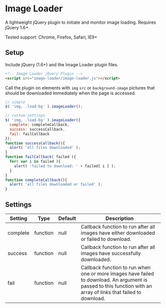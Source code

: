 # Image Loader

A lightweight jQuery plugin to initiate and monitor image loading. Requires jQuery 1.6+.

Tested support: Chrome, Firefox, Safari, IE9+

## Setup

Include jQuery (1.6+) and the Image Loader plugin files.

```html
<!-- Image Loader jQuery Plugin -->
<script src="image-loader/image-loader.js"></script>
```

Call the plugin on elements with `img` `src` or `background-image` pictures that should be downloaded immediately when the page is accessed.

```javascript
// simple
$( 'img, .load-bg' ).imageLoader();

// custom settings
$( 'img, .load-bg' ).imageLoader({
  complete: completeCallback,
  success: successCallback,
  fail: failCallback
});
function successCallback(){
  alert( 'all files downloaded' );
}
function failCallback( failed ){
  for( var i in failed ){
    alert( 'failed to download: ' + failed[ i ] );
  }
}
function completeCallback(){
  alert( 'all files downloaded or failed' );
}
```

## Settings

Setting | Type | Default | Description
--- | --- | --- | ---
complete | function | null | Callback function to run after all images have either downloaded or failed to download.
success | function | null | Callback function to run after all images have successfully downloaded.
fail | function | null | Callback function to run when one or more images have failed to download. An argument is passed to this function with an array of links that failed to download.